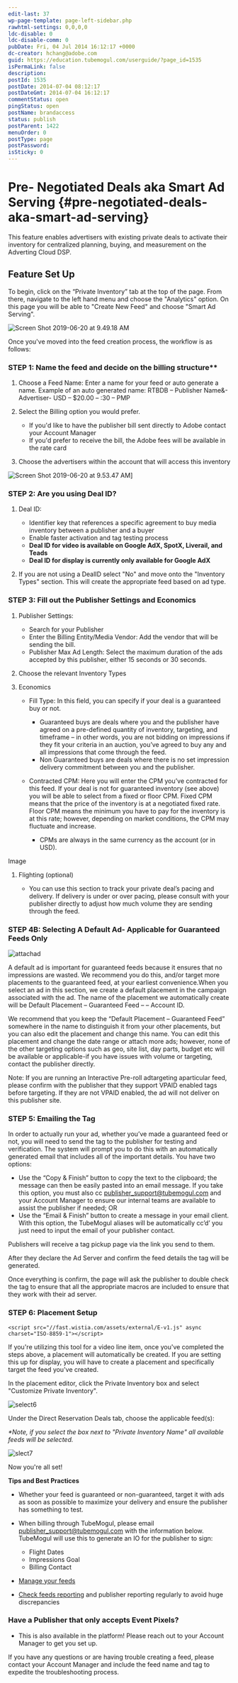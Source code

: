 ```yaml
---
edit-last: 37
wp-page-template: page-left-sidebar.php
rawhtml-settings: 0,0,0,0
ldc-disable: 0
ldc-disable-comm: 0
pubDate: Fri, 04 Jul 2014 16:12:17 +0000
dc-creator: hchang@adobe.com
guid: https://education.tubemogul.com/userguide/?page_id=1535
isPermaLink: false
description: 
postId: 1535
postDate: 2014-07-04 08:12:17
postDateGmt: 2014-07-04 16:12:17
commentStatus: open
pingStatus: open
postName: brandaccess
status: publish
postParent: 1422
menuOrder: 0
postType: page
postPassword: 
isSticky: 0
---
```


# Pre- Negotiated Deals aka Smart Ad Serving {#pre-negotiated-deals-aka-smart-ad-serving}

This feature enables advertisers with existing private deals to activate their inventory for centralized planning, buying, and measurement on the Adverting Cloud DSP.

## Feature Set Up

To begin, click on the “Private Inventory” tab at the top of the page. From there, navigate to the left hand menu and choose the "Analytics" option. On this page you will be able to "Create New Feed" and choose "Smart Ad Serving".

![Screen Shot 2019-06-20 at 9.49.18 AM](assets/screen-shot-2019-06-20-at-9.49.18-am-1024x214.png)

Once you've moved into the feed creation process, the workflow is as follows:

### STEP 1: Name the feed and decide on the billing structure**

1. Choose a Feed Name: Enter a name for your feed or auto generate a name. Example of an auto generated name: RTBDB – Publisher Name&- Advertiser- USD – $20.00 – :30 – PMP
1. Select the Billing option you would prefer.

    * If you'd like to have the publisher bill sent directly to Adobe contact your Account Manager
    * If you'd prefer to receive the bill, the Adobe fees will be available in the rate card

1. Choose the advertisers within the account that will access this inventory

![Screen Shot 2019-06-20 at 9.53.47 AM](assets/screen-shot-2019-06-20-at-9.53.47-am.png)]

### STEP 2: Are you using Deal ID?

1. Deal ID:

    * Identifier key that references a specific agreement to buy media inventory between a publisher and a buyer
    * Enable faster activation and tag testing process
    * **Deal ID for video is available on Google AdX, SpotX, Liverail, and Teads**
    * **Deal ID for display is currently only available for Google AdX**

1. If you are not using a DealID select "No" and move onto the "Inventory Types" section. This will create the appropriate feed based on ad type.

### STEP 3: Fill out the Publisher Settings and Economics

1. Publisher Settings:

    * Search for your Publisher
    * Enter the Billing Entity/Media Vendor: Add the vendor that will be sending the bill.
    * Publisher Max Ad Length: Select the maximum duration of the ads accepted by this publisher, either 15 seconds or 30 seconds.

1. Choose the relevant Inventory Types
1. Economics

    * Fill Type: In this field, you can specify if your deal is a guaranteed buy or not.

        * Guaranteed buys are deals where you and the publisher have agreed on a pre-defined quantity of inventory, targeting, and timeframe – in other words, you are not bidding on impressions if they fit your criteria in an auction, you’ve agreed to buy any and all impressions that come through the feed.
        * Non Guaranteed buys are deals where there is no set impression delivery commitment between you and the publisher.

    * Contracted CPM: Here you will enter the CPM you’ve contracted for this feed. If your deal is not for guaranteed inventory (see above) you will be able to select from a fixed or floor CPM. Fixed CPM means that the price of the inventory is at a negotiated fixed rate. Floor CPM means the minimum you have to pay for the inventory is at this rate; however, depending on market conditions, the CPM may fluctuate and increase.

        * CPMs are always in the same currency as the account (or in USD).

Image

1. Flighting (optional)

    * You can use this section to track your private deal’s pacing and delivery. If delivery is under or over pacing, please consult with your publisher directly to adjust how much volume they are sending through the feed. 

### STEP 4B: Selecting A Default Ad- Applicable for Guaranteed Feeds Only

![attachad](assets/attachad1.png)

A default ad is important for guaranteed feeds because it ensures that no impressions are wasted. We recommend you do this, and/or target more placements to the guaranteed feed, at your earliest convenience.When you select an ad in this section, we create a default placement in the campaign associated with the ad. The name of the placement we automatically create will be Default Placement – Guaranteed Feed – <ad name> – Account ID. 

We recommend that you keep the “Default Placement – Guaranteed Feed” somewhere in the name to distinguish it from your other placements, but you can also edit the placement and change this name. You can edit this placement and change the date range or attach more ads; however, none of the other targeting options such as geo, site list, day parts, budget etc will be available or applicable-if you have issues with volume or targeting, contact the publisher directly.

Note: If you are running an Interactive Pre-roll adtargeting aparticular feed, please confirm with the publisher that they support VPAID enabled tags before targeting. If they are not VPAID enabled, the ad will not deliver on this publisher site.

### STEP 5: Emailing the Tag

In order to actually run your ad, whether you’ve made a guaranteed feed or not, you will need to send the tag to the publisher for testing and verification.   The system will prompt you to do this with an automatically generated email that includes all of the important details. You have two options:

* Use the “Copy & Finish” button to copy the text to the clipboard; the message can then be easily pasted into an email message. If you take this option, you must also cc  [publisher_support@tubemogul.com](mailto:publisher_support@tubemogul.com) and your Account Manager to ensure our internal teams are available to assist the publisher if needed; OR
* Use the “Email & Finish” button to create a message in your email client. With this option, the TubeMogul aliases will be automatically cc’d’ you just need to input the email of your publisher contact.

Publishers will receive a tag pickup page via the link you send to them.

After they declare the Ad Server and confirm the feed details the tag will be generated.

Once everything is confirm, the page will ask the publisher to double check the tag to ensure that all the appropriate macros are included to ensure that they work with their ad server.

### STEP 6: Placement Setup

`<script src="//fast.wistia.com/assets/external/E-v1.js" async charset="ISO-8859-1"></script>` 

If you're utilizing this tool for a video line item, once you've completed the steps above, a placement will automatically be created. If you are setting this up for display, you will have to create a placement and specifically target the feed you've created.

In the placement editor, click the Private Inventory box and select "Customize Private Inventory".

![select6](assets/select6.png)

Under the Direct Reservation Deals tab, choose the applicable feed(s):

*&#42;Note, if you select the box next to "Private Inventory Name" all available feeds will be selected.*

![slect7](assets/slect7.png)

Now you're all set!

**Tips and Best Practices**

* Whether your feed is guaranteed or non-guaranteed, target it with ads as soon as possible to maximize your delivery and ensure the publisher has something to test.
* When billing through TubeMogul, please email [publisher_support@tubemogul.com](mailto:publisher_support@tubemogul.com) with the information below. TubeMogul will use this to generate an IO for the publisher to sign:

    * Flight Dates
    * Impressions Goal
    * Billing Contact

* [Manage your feeds](brandaccess/feed-management.md)
* [Check feeds reporting](https://education.tubemogul.com/user-guide/planning/private-inventory/brandaccess/feeds-reporting/) and publisher reporting regularly to avoid huge discrepancies

### Have a Publisher that only accepts Event Pixels?

* This is also available in the platform! Please reach out to your Account Manager to get you set up.

If you have any questions or are having trouble creating a feed, please contact your Account Manager and include the feed name and tag to expedite the troubleshooting process.
